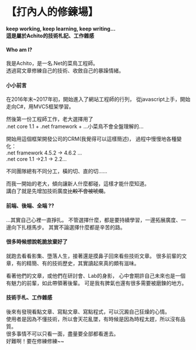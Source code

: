 # 【打內人的修鍊場】
**keep working, keep learning, keep writing...**  
**這是屬於Achito的技術札記、工作雜感**

#### Who am I?
我是Achito，是一名.Net的菜鳥工程師。  
透過寫文章修練自己的技術、收斂自己的暴躁情緒。

#### 小小前言
在2016年末~2017年初，開始進入了網站工程師的行列，
從javascript上手，開始走向C#，用MVC5框架學習。 

然後第一份工程師工作，老大選擇用了  
.net core 1.1 + .net framework + ...小菜鳥不會全盤理解的...  

開始用這個框架開發公司的CRM(我覺得可以這樣簡述)，
過程中慢慢地各種變化：  
.net framework 4.5.2 -> 4.6.2 ...   
.net core 1.1 ->2.1 -> 2.2...  
  
不同團隊總有不同分工，橫的切、直的切……

而我一開始的老大，傾向讓新人什麼都碰，這樣才能什麼知道。  
講白了就是先增加技術廣度~~比較不會被唬爛~~。
  
  
#### 前端、後端、全端 ??
...其實自己心裡一直掙扎。 
不管選擇什麼，都是要持續學習，一邊拓展廣度、一邊向下扎穩馬步。
其實不論選擇什麼都是辛苦的路。


#### 很多時候想說乾脆放棄好了
就跑去看看影集、墮落人生，接著還是摸鼻子回來看些技術文章。
很多前輩的文章，有的精簡、有的技術歷史，其實讀起來真的頗有滋味。  

看著他們的文章，或他們在研討會、Lab的身影，
心中會期許自己未來也是一個有魅力的前輩，如此帶領著後輩。
可是我有脾氣也還有很多需要被磨鍊的地方。
  
#### 技術手札、工作雜感
後來有發現看點文章、寫點文章、寫點程式，可以沉澱自己狂燥的心情。  
使用者是因為不懂技術，所以會天花亂墜，有時候是因為時程太趕，所以沒有品質。  
很多事情不可以只看一面，盡量要全部都看進去。  
好難啊！要在修練修練~~




